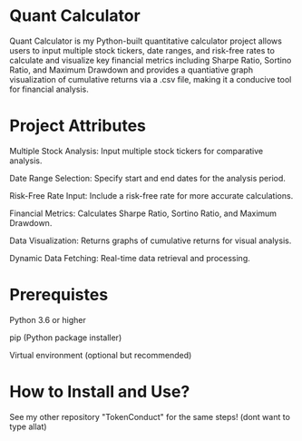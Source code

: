 # Quant Calculator
Quant Calculator is my Python-built quantitative calculator project allows users to input multiple stock tickers, date ranges, and risk-free rates to calculate and visualize key financial metrics including Sharpe Ratio, Sortino Ratio, and Maximum Drawdown and provides a quantiative graph visualization of cumulative returns via a .csv file, making it a conducive tool for financial analysis.
# Project Attributes
Multiple Stock Analysis: Input multiple stock tickers for comparative analysis.

Date Range Selection: Specify start and end dates for the analysis period.

Risk-Free Rate Input: Include a risk-free rate for more accurate calculations.

Financial Metrics: Calculates Sharpe Ratio, Sortino Ratio, and Maximum Drawdown.

Data Visualization: Returns graphs of cumulative returns for visual analysis.

Dynamic Data Fetching: Real-time data retrieval and processing.
# Prerequistes
Python 3.6 or higher

pip (Python package installer) 

Virtual environment (optional but recommended)
# How to Install and Use?
See my other repository "TokenConduct" for the same steps! (dont want to type allat)
# 

